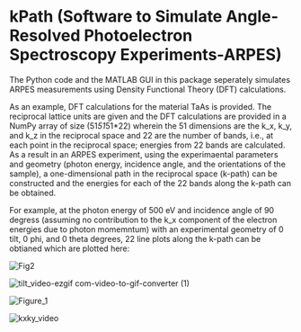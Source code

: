 # kPath (Software to Simulate Angle-Resolved Photoelectron Spectroscopy Experiments-ARPES)

The Python code and the MATLAB GUI in this package seperately simulates ARPES measurements using Density Functional Theory (DFT) calculations.

As an example, DFT calculations for the material TaAs is provided. The reciprocal lattice units are given and the DFT calculations are provided in a NumPy array of size (51*51*51*22) wherein the 51 dimensions are the k_x, k_y, and k_z in the reciprocal space and 22 are the number of bands, i.e., at each point in the reciprocal space; energies from 22 bands are calculated. As a result in an ARPES experiment, using the experimaental parameters and geometry (photon energy, incidence angle, and the orientations of the sample), a one-dimensional path in the reciprocal space (k-path) can be constructed and the energies for each of the 22 bands along the k-path can be obtained.

For example, at the photon energy of 500 eV and incidence angle of 90 degress (assuming no contribution to the k_x component of the electron energies due to photon momemntum) with an experimental geometry of 0 tilt, 0 phi, and 0 theta degrees, 22 line plots along the k-path can be obtianed which are plotted here:

![Fig2](https://github.com/user-attachments/assets/15d23aa1-8d72-4f73-a392-270e3da334d0)


![tilt_video-ezgif com-video-to-gif-converter (1)](https://github.com/user-attachments/assets/06ef0eed-afd8-4d7c-b58c-a8c21dd8455e)

![Figure_1](https://github.com/user-attachments/assets/246cae76-b6ed-4e3e-a129-4fffa28a02f8)

![kxky_video](https://github.com/user-attachments/assets/a8e19839-5d35-4088-9a73-d084a0374d82)
